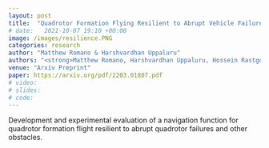 ```yaml
---
layout: post
title:  "Quadrotor Formation Flying Resilient to Abrupt Vehicle Failures via a Fluid Flow Navigation Function"
# date:   2021-10-07 19:10 +00:00
image: /images/resilience.PNG
categories: research
author: "Matthew Romano & Harshvardhan Uppaluru"
authors: "<strong>Matthew Romano, Harshvardhan Uppaluru, Hossein Rastgoftar, Ella Atkins</strong>"
venue: "Arxiv Preprint"
paper: https://arxiv.org/pdf/2203.01807.pdf
# video:
# slides:
# code:
---
```

Development and experimental evaluation of a navigation function for quadrotor formation flight resilient to abrupt quadrotor failures and other obstacles.
